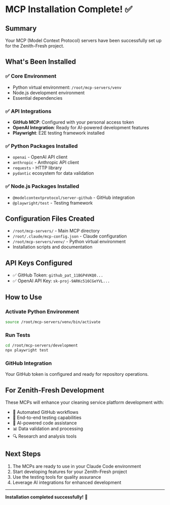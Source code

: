 # MCP Installation Complete! ✅

## Summary
Your MCP (Model Context Protocol) servers have been successfully set up for the Zenith-Fresh project.

## What's Been Installed

### ✅ Core Environment
- Python virtual environment: `/root/mcp-servers/venv`
- Node.js development environment
- Essential dependencies

### ✅ API Integrations
- **GitHub MCP**: Configured with your personal access token
- **OpenAI Integration**: Ready for AI-powered development features
- **Playwright**: E2E testing framework installed

### ✅ Python Packages Installed
- `openai` - OpenAI API client
- `anthropic` - Anthropic API client  
- `requests` - HTTP library
- `pydantic` ecosystem for data validation

### ✅ Node.js Packages Installed
- `@modelcontextprotocol/server-github` - GitHub integration
- `@playwright/test` - Testing framework

## Configuration Files Created
- `/root/mcp-servers/` - Main MCP directory
- `/root/.claude/mcp-config.json` - Claude configuration
- `/root/mcp-servers/venv/` - Python virtual environment
- Installation scripts and documentation

## API Keys Configured
- ✅ GitHub Token: `github_pat_11BGP4VKQ0...` 
- ✅ OpenAI API Key: `sk-proj-9ARKc516CGeYVL...`

## How to Use

### Activate Python Environment
```bash
source /root/mcp-servers/venv/bin/activate
```

### Run Tests
```bash
cd /root/mcp-servers/development
npx playwright test
```

### GitHub Integration
Your GitHub token is configured and ready for repository operations.

## For Zenith-Fresh Development
These MCPs will enhance your cleaning service platform development with:
- 🔄 Automated GitHub workflows  
- 🧪 End-to-end testing capabilities
- 🤖 AI-powered code assistance
- 📊 Data validation and processing
- 🔍 Research and analysis tools

## Next Steps
1. The MCPs are ready to use in your Claude Code environment
2. Start developing features for your Zenith-Fresh project
3. Use the testing tools for quality assurance
4. Leverage AI integrations for enhanced development

---
**Installation completed successfully!** 🎉